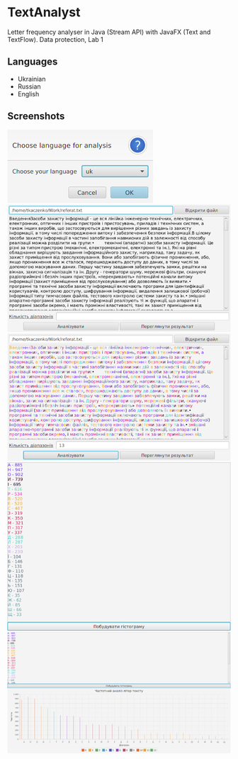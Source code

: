# TextAnalyst
Letter frequency analyser in Java (Stream API) with JavaFX (Text and TextFlow). Data protection, Lab 1

## Languages
* Ukrainian
* Russian
* English

## Screenshots
![here](/screens/1.png "Start screen")
![here](/screens/2.png "Start screen")
![here](/screens/3.png "Start screen")
![here](/screens/4.png "Start screen")
![here](/screens/5.png "Start screen")
